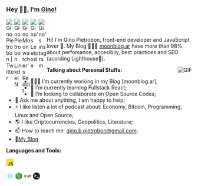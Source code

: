 
### Hey 👋🏽, I'm [Gino!](https://devzeppelin.github.io) 

<a href="https://twitter.com/moonwatcher73">
  <img align="left" alt="Gino Pietrobon | Twitter" width="22px" src="https://cdn.jsdelivr.net/npm/simple-icons@v3/icons/twitter.svg" />
</a>
<a href="https://www.linkedin.com/in/gino-pietrobon/">
  <img align="left" alt="Gino Pietrobon LinkdeIN" width="22px" src="https://cdn.jsdelivr.net/npm/simple-icons@v3/icons/linkedin.svg" />
</a>
<a href="https://www.reddit.com/user/moonwatcher73">
  <img align="left" alt="Gino Moonwatcher's Reddit" width="22px" src="https://cdn.jsdelivr.net/npm/simple-icons@v3/icons/reddit.svg" />
</a>
<a href="https://leetcode.com/moonwatcher73/">
  <img align="left" alt="Gino's Leetcode" width="22px" src="https://cdn.jsdelivr.net/npm/simple-icons@v3/icons/leetcode.svg" />
</a>
<a href="https://www.instagram.com/moonwatcher.dev/">
  <img align="left" alt="Gino's instagram" width="22px" src="https://cdn.jsdelivr.net/npm/simple-icons@v3/icons/instagram.svg" />
</a>

<br />
<br />

Hi! I'm Gino Pietrobon, front-end developer and JavaScript lover 💙.
My Blog 🙍🏽‍♂️ [moonblog.ar](https://www.moonblog.ar) have more than 98% about perfomance, accesibily, best practices and SEO (acording Lighthouse🌟).

  <img align="right" alt="GIF" src="https://greekmeleehell.files.wordpress.com/2017/11/gif-4.gif" />

**Talking about Personal Stuffs:**

- 👨🏽‍💻 I’m currently working in my Blog [moonblog.ar];
- 🌱 I’m currently learning Fullstack React; 
- 👯 I’m looking to collaborate on Open Source Codes;
- 💬 Ask me about anything, I am happy to help;
- ⚡️ I like listen a lot of podcast about: Economy, Bitcoin, Programming, Linux and Open Source;
- 🌎 I like Criptocurrencies, Geopolitics, Literature;
- 📫 How to reach me: gino.b.pietrobon@gmail.com;
- 📝[My Blog](https://www.moonblog.ar)

**Languages and Tools:**  

<code><img height="20" src="https://raw.githubusercontent.com/github/explore/80688e429a7d4ef2fca1e82350fe8e3517d3494d/topics/javascript/javascript.png"></code>

<code><img height="20" src="https://raw.githubusercontent.com/github/explore/80688e429a7d4ef2fca1e82350fe8e3517d3494d/topics/react/react.png"></code>
<code><img height="20" src="https://raw.githubusercontent.com/github/explore/80688e429a7d4ef2fca1e82350fe8e3517d3494d/topics/nodejs/nodejs.png"></code>
<code><img height="20" src="https://raw.githubusercontent.com/github/explore/80688e429a7d4ef2fca1e82350fe8e3517d3494d/topics/git/git.png"></code>
<code><img height="20" src="https://raw.githubusercontent.com/github/explore/80688e429a7d4ef2fca1e82350fe8e3517d3494d/topics/terminal/terminal.png"></code>
